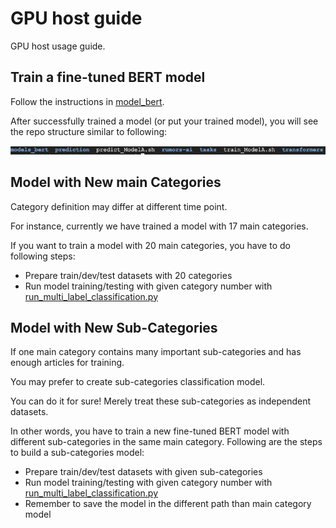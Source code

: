 # GPU host guide

GPU host usage guide.

## Train a fine-tuned BERT model

Follow the instructions in [model_bert](https://github.com/cofacts/rumors-ai-bert/tree/master/GPU_host/model_bert).

After successfully trained a model (or put your trained model), you will see the repo structure similar to following:

![](./img/repo_structure.png)


## Model with New main Categories

Category definition may differ at different time point.

For instance, currently we have trained a model with 17 main categories.

If you want to train a model with 20 main categories, you have to do following steps:
 - Prepare train/dev/test datasets with 20 categories
 - Run model training/testing with given category number with [run_multi_label_classification.py](https://github.com/cofacts/rumors-ai-bert/blob/master/GPU_host/model_bert/run_multi_label_classification.py)


## Model with New Sub-Categories

If one main category contains many important sub-categories and has enough articles for training.

You may prefer to create sub-categories classification model.

You can do it for sure! Merely treat these sub-categories as independent datasets.

In other words, you have to train a new fine-tuned BERT model with different sub-categories in the same main category. Following are the steps to build a sub-categories model:
 - Prepare train/dev/test datasets with given sub-categories
 - Run model training/testing with given category number with [run_multi_label_classification.py](https://github.com/cofacts/rumors-ai-bert/blob/master/GPU_host/model_bert/run_multi_label_classification.py)
 - Remember to save the model in the different path than main category model
